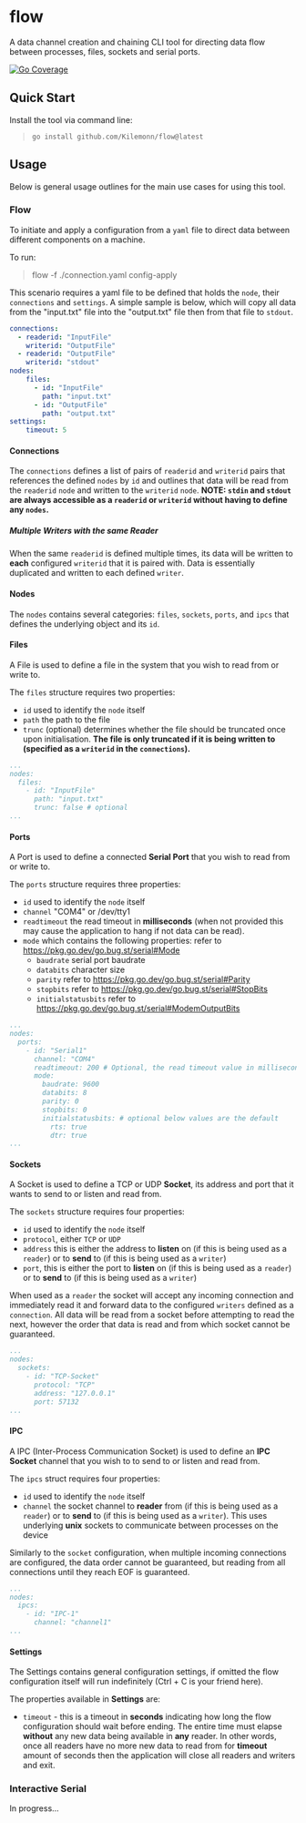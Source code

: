 # flow
<!-- 
Coverage:
  go test -v -coverprofile cover.out ./...
  go tool cover -html cover.out -o cover.html
 -->

A data channel creation and chaining CLI tool for directing data flow between processes, files, sockets and serial ports.

[![Go Coverage](https://github.com/Kilemonn/flow/wiki/coverage.svg)](https://raw.githack.com/wiki/Kilemonn/flow/coverage.html)

## Quick Start

Install the tool via command line:

> `go install github.com/Kilemonn/flow@latest`

## Usage

Below is general usage outlines for the main use cases for using this tool.

### Flow

To initiate and apply a configuration from a `yaml` file to direct data between different components on a machine.

To run:
> flow -f ./connection.yaml config-apply

This scenario requires a yaml file to be defined that holds the `node`, their `connections` and `settings`.
A simple sample is below, which will copy all data from the "input.txt" file into the "output.txt" file then from that file to `stdout`.

```yaml
connections:
  - readerid: "InputFile"
    writerid: "OutputFile"
  - readerid: "OutputFile"
    writerid: "stdout"
nodes:
    files:
      - id: "InputFile"
        path: "input.txt"
      - id: "OutputFile"
        path: "output.txt"
settings:
    timeout: 5
```

#### Connections

The `connections` defines a list of pairs of `readerid` and `writerid` pairs that references the defined `nodes` by `id` and outlines that data will be read from the `readerid` `node` and written to the `writerid` `node`.
**NOTE: `stdin` and `stdout` are always accessible as a `readerid` or `writerid` without having to define any `nodes`.**

##### Multiple Writers with the same Reader

When the same `readerid` is defined multiple times, its data will be written to **each** configured `writerid` that it is paired with. Data is essentially duplicated and written to each defined `writer`.

#### Nodes

The `nodes` contains several categories: `files`, `sockets`, `ports`, and `ipcs` that defines the underlying object and its `id`.

#### Files

A File is used to define a file in the system that you wish to read from or write to.

The `files` structure requires two properties:
- `id` used to identify the `node` itself
- `path` the path to the file
- `trunc` (optional) determines whether the file should be truncated once upon initialisation. **The file is only truncated if it is being written to (specified as a `writerid` in the `connections`).**

```yaml
...
nodes:
  files:
    - id: "InputFile"
      path: "input.txt"
      trunc: false # optional
...
```

#### Ports

A Port is used to define a connected **Serial Port** that you wish to read from or write to.

The `ports` structure requires three properties:
- `id` used to identify the `node` itself
- `channel` "COM4" or /dev/tty1
- `readtimeout` the read timeout in **milliseconds** (when not provided this may cause the application to hang if not data can be read).
- `mode` which contains the following properties: refer to https://pkg.go.dev/go.bug.st/serial#Mode
    - `baudrate` serial port baudrate
    - `databits` character size
    - `parity` refer to https://pkg.go.dev/go.bug.st/serial#Parity
    - `stopbits` refer to https://pkg.go.dev/go.bug.st/serial#StopBits
    - `initialstatusbits` refer to https://pkg.go.dev/go.bug.st/serial#ModemOutputBits

```yaml
...
nodes:
  ports:
    - id: "Serial1"
      channel: "COM4"
      readtimeout: 200 # Optional, the read timeout value in milliseconds
      mode:
        baudrate: 9600
        databits: 8
        parity: 0
        stopbits: 0
        initialstatusbits: # optional below values are the default
          rts: true
          dtr: true
...
```

#### Sockets

A Socket is used to define a TCP or UDP **Socket**, its address and port that it wants to send to or listen and read from.

The `sockets` structure requires four properties:
- `id` used to identify the `node` itself
- `protocol`, either `TCP` or `UDP`
- `address` this is either the address to **listen** on (if this is being used as a `reader`) or to **send** to (if this is being used as a `writer`)
- `port`, this is either the port to **listen** on (if this is being used as a `reader`) or to **send** to (if this is being used as a `writer`)

When used as a `reader` the socket will accept any incoming connection and immediately read it and forward data to the configured `writers` defined as a `connection`. All data will be read from a socket before attempting to read the next, however the order that data is read and from which socket cannot be guaranteed.

```yaml
...
nodes:
  sockets:
    - id: "TCP-Socket"
      protocol: "TCP"
      address: "127.0.0.1"
      port: 57132
...
```

#### IPC

A IPC (Inter-Process Communication Socket) is used to define an **IPC Socket** channel that you wish to to send to or listen and read from.

The `ipcs` struct requires four properties:
- `id` used to identify the `node` itself
- `channel` the socket channel to **reader** from (if this is being used as a `reader`) or to **send** to (if this is being used as a `writer`). This uses underlying **unix** sockets to communicate between processes on the device

Similarly to the `socket` configuration, when multiple incoming connections are configured, the data order cannot be guaranteed, but reading from all connections until they reach EOF is guaranteed.

```yaml
...
nodes:
  ipcs:
    - id: "IPC-1"
      channel: "channel1"
...
```

#### Settings

The Settings contains general configuration settings, if omitted the flow configuration itself will run indefinitely (Ctrl + C is your friend here).

The properties available in **Settings** are:
- `timeout` - this is a timeout in **seconds** indicating how long the flow configuration should wait before ending. The entire time must elapse **without** any new data being available in **any** reader. In other words, once all readers have no more new data to read from for **timeout** amount of seconds then the application will close all readers and writers and exit.

### Interactive Serial

In progress...
